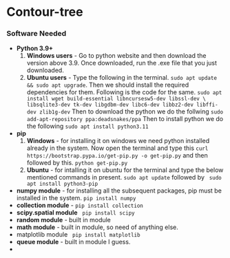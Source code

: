 # Contour-tree 
### Software Needed
* **Python 3.9+**
    1) **Windows users** - Go to python website and then download the version above 3.9. Once downloaded, run the .exe file that you just downloaded.
    2) **Ubuntu users** - Type the following in the terminal.
    ```sudo apt update && sudo apt upgrade```.
    Then we should install the required dependencies for them. Following is the code for the same.
    ```sudo apt install wget build-essential libncursesw5-dev libssl-dev \ libsqlite3-dev tk-dev libgdbm-dev libc6-dev libbz2-dev libffi-dev zlib1g-dev```
    Then to download the python we do the follwing
    ```sudo add-apt-repository ppa:deadsnakes/ppa```
    Then to install python we do the following 
    ```sudo apt install python3.11```
* **pip**
    1) **Windows** - for installing it on windows we need python installed already in the system. Now open the terminal and type this
    ```curl https://bootstrap.pypa.io/get-pip.py -o get-pip.py```
    and then followed by this.
    ```python get-pip.py```
    2) **Ubuntu**  - for intalling it on ubuntu for the terminal and type the below mentioned commands in present.
    ```sudo apt update```
    followed by 
    ``` sudo apt install python3-pip```
* **numpy module** - for installing all the subsequent packages, pip must be installed in the system.
```pip install numpy```
* **collection module** -
```pip install collection```
* **scipy.spatial module**
``` pip install scipy```
* **random module** - built in module 
* **math module** - built in module, so need of anything else.
* matplotlib module
``` pip install matplotlib```
* **queue module** - built in module I guess.
* 
